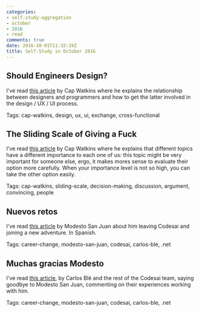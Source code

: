 ```yaml
---
categories:
- self-study-aggregation
- october
- 2016
- read
comments: true
date: 2016-10-01T11:32:19Z
title: Self-Study in October 2016
---
```


## Should Engineers Design?

I've read [this article][should-engineers-design] by Cap Watkins where he explains the relationship between designers and programmers and how to get the latter involved in the design / UX / UI process.

Tags: cap-watkins, design, ux, ui, exchange, cross-functional

[should-engineers-design]: http://blog.capwatkins.com/should-engineers-design

## The Sliding Scale of Giving a Fuck

I've read [this article][the-scale-giving-fuck] by Cap Watkins where he explains that different topics have a different importance to each one of us: this topic might be very important for someone else, ergo, it makes mores sense to evaluate their option more carefully. When your importance level is not so high, you can take the other option easily.

Tags: cap-watkins, sliding-scale, decision-making, discussion, argument, convincing, people

[the-scale-giving-fuck]: http://blog.capwatkins.com/the-sliding-scale-of-giving-a-fuck

## Nuevos retos

I've read [this article][msj-nuevos-retos] by Modesto San Juan about him leaving Codesai and joining a new adventure. In Spanish.

Tags: career-change, modesto-san-juan, codesai, carlos-ble, .net

[msj-nuevos-retos]: http://www.modestosanjuan.com/nuevos-retos/

## Muchas gracias Modesto

I've read [this article][codesai-gracias-modesto], by Carlos Blé and the rest of the Codesai team, saying goodbye to Modesto San Juan, commenting on their experiences working with him.

Tags: career-change, modesto-san-juan, codesai, carlos-ble, .net

[codesai-gracias-modesto]: http://www.codesai.com/2016/10/muchas-gracias-modesto/


